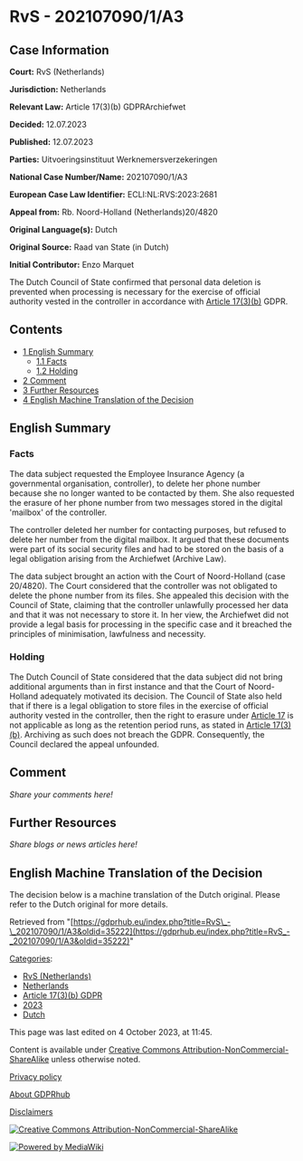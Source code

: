 # RvS - 202107090/1/A3

## Case Information

**Court:** RvS (Netherlands)

**Jurisdiction:** Netherlands

**Relevant Law:** Article 17(3)(b) GDPRArchiefwet

**Decided:** 12.07.2023

**Published:** 12.07.2023

**Parties:** Uitvoeringsinstituut Werknemersverzekeringen

**National Case Number/Name:** 202107090/1/A3

**European Case Law Identifier:** ECLI:NL:RVS:2023:2681

**Appeal from:** Rb. Noord-Holland (Netherlands)20/4820

**Original Language(s):** Dutch

**Original Source:** Raad van State (in Dutch)

**Initial Contributor:** Enzo Marquet

The Dutch Council of State confirmed that personal data deletion is prevented when processing is necessary for the exercise of official authority vested in the controller in accordance with [Article 17(3)(b)](/index.php?title=Article_17_GDPR#3b "Article 17 GDPR") GDPR.

## Contents

*   [1 English Summary](#English_Summary)
    *   [1.1 Facts](#Facts)
    *   [1.2 Holding](#Holding)
*   [2 Comment](#Comment)
*   [3 Further Resources](#Further_Resources)
*   [4 English Machine Translation of the Decision](#English_Machine_Translation_of_the_Decision)

## English Summary

### Facts

The data subject requested the Employee Insurance Agency (a governmental organisation, controller), to delete her phone number because she no longer wanted to be contacted by them. She also requested the erasure of her phone number from two messages stored in the digital 'mailbox' of the controller.

The controller deleted her number for contacting purposes, but refused to delete her number from the digital mailbox. It argued that these documents were part of its social security files and had to be stored on the basis of a legal obligation arising from the Archiefwet (Archive Law).

The data subject brought an action with the Court of Noord-Holland (case 20/4820). The Court considered that the controller was not obligated to delete the phone number from its files. She appealed this decision with the Council of State, claiming that the controller unlawfully processed her data and that it was not necessary to store it. In her view, the Archiefwet did not provide a legal basis for processing in the specific case and it breached the principles of minimisation, lawfulness and necessity.

### Holding

The Dutch Council of State considered that the data subject did not bring additional arguments than in first instance and that the Court of Noord-Holland adequately motivated its decision. The Council of State also held that if there is a legal obligation to store files in the exercise of official authority vested in the controller, then the right to erasure under [Article 17](/index.php?title=Article_17_GDPR "Article 17 GDPR") is not applicable as long as the retention period runs, as stated in [Article 17(3)(b)](/index.php?title=Article_17_GDPR#3b "Article 17 GDPR"). Archiving as such does not breach the GDPR. Consequently, the Council declared the appeal unfounded.

## Comment

_Share your comments here!_

## Further Resources

_Share blogs or news articles here!_

## English Machine Translation of the Decision

The decision below is a machine translation of the Dutch original. Please refer to the Dutch original for more details.

Retrieved from "[https://gdprhub.eu/index.php?title=RvS\_-\_202107090/1/A3&oldid=35222](https://gdprhub.eu/index.php?title=RvS_-_202107090/1/A3&oldid=35222)"

[Categories](/index.php?title=Special:Categories "Special:Categories"):

*   [RvS (Netherlands)](/index.php?title=Category:RvS_\(Netherlands\) "Category:RvS (Netherlands)")
*   [Netherlands](/index.php?title=Category:Netherlands "Category:Netherlands")
*   [Article 17(3)(b) GDPR](/index.php?title=Category:Article_17\(3\)\(b\)_GDPR "Category:Article 17(3)(b) GDPR")
*   [2023](/index.php?title=Category:2023 "Category:2023")
*   [Dutch](/index.php?title=Category:Dutch "Category:Dutch")

This page was last edited on 4 October 2023, at 11:45.

Content is available under [Creative Commons Attribution-NonCommercial-ShareAlike](https://creativecommons.org/licenses/by-nc-sa/4.0/) unless otherwise noted.

[Privacy policy](/index.php?title=GDPRhub:Privacy_policy)

[About GDPRhub](/index.php?title=GDPRhub:About)

[Disclaimers](/index.php?title=GDPRhub:General_disclaimer)

[![Creative Commons Attribution-NonCommercial-ShareAlike](/resources/assets/licenses/cc-by-nc-sa.png)](https://creativecommons.org/licenses/by-nc-sa/4.0/)

[![Powered by MediaWiki](/resources/assets/poweredby_mediawiki_88x31.png)](https://www.mediawiki.org/)